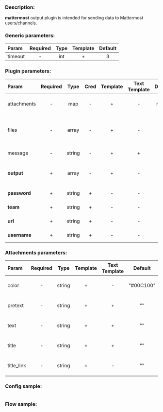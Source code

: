 ### Description:

**mattermost** output plugin is intended for sending data to Mattermost
users/channels.


### Generic parameters:

| Param   | Required | Type | Template | Default |
|:--------|:--------:|:----:|:--------:|:-------:|
| timeout |    -     | int  |    +     |    3    |


### Plugin parameters:

| Param        | Required |  Type  | Cred | Template | Text Template | Default |             Example              | Description                                                                                      |
|:-------------|:--------:|:------:|:----:|:--------:|:-------------:|:-------:|:--------------------------------:|:-------------------------------------------------------------------------------------------------|
| attachments  |    -     |  map   |  -   |    +     |       -       |  map[]  |           see example            | [Mattermost Message Attachments](https://docs.mattermost.com/developer/message-attachments.html) |
| files        |    -     | array  |  -   |    +     |       -       |   ""    |         ["data.array0"]          | List of DataItem fields which contains files paths.                                              |
| message      |    -     | string |  -   |    +     |       +       |   ""    |       "Hello, {{.FLOW}}!"        | Message text.                                                                                    |
| **output**   |    +     | array  |  -   |    +     |       -       |   []    |      ["news", "@livelace"]       | List of channels and/or users.                                                                   |
| **password** |    +     | string |  +   |    -     |       -       |   ""    |                ""                | Mattermost password.                                                                             |
| **team**     |    +     | string |  +   |    -     |       -       |   ""    |           "superteam"            | Mattermost team.                                                                                 |
| **url**      |    +     | string |  +   |    -     |       -       |   ""    | "https://mattermost.example.com" | Mattermost URL.                                                                                  |
| **username** |    +     | string |  +   |    -     |       -       |   ""    |                ""                | Mattermost user.                                                                                 |


### Attachments parameters:

| Param      | Required |  Type  | Template | Text Template |  Default  |          Example          | Description                                                                                      |
|:-----------|:--------:|:------:|:--------:|:-------------:|:---------:|:-------------------------:|:-------------------------------------------------------------------------------------------------|
| color      |    -     | string |    +     |       -       | "#00C100" |         "#E40303"         | [Mattermost Message Attachments](https://docs.mattermost.com/developer/message-attachments.html) |
| pretext    |    -     | string |    +     |       +       |    ""     | "Pretext {{.TIMEFORMAT}}" | [Mattermost Message Attachments](https://docs.mattermost.com/developer/message-attachments.html) |
| text       |    -     | string |    +     |       +       |    ""     |    "Hello, {{.FLOW}}!"    | [Mattermost Message Attachments](https://docs.mattermost.com/developer/message-attachments.html) |
| title      |    -     | string |    +     |       +       |    ""     |     "Title {{.UUID}}"     | [Mattermost Message Attachments](https://docs.mattermost.com/developer/message-attachments.html) |
| title_link |    -     | string |    +     |       -       |    ""     |   "https://example.com"   | [Mattermost Message Attachments](https://docs.mattermost.com/developer/message-attachments.html) |


### Config sample:

```toml

```

### Flow sample:

```yaml
```

